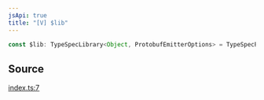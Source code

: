 ```yaml
---
jsApi: true
title: "[V] $lib"
---
```


```ts
const $lib: TypeSpecLibrary<Object, ProtobufEmitterOptions> = TypeSpecProtobufLibrary;
```

## Source

[index.ts:7](https://github.com/markcowl/cadl/blob/3db15286/packages/protobuf/src/index.ts#L7)

